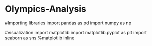 # Olympics-Analysis
#Importing libraries
import pandas as pd
import numpy as np

#visualization
import matplotlib
import matplotlib.pyplot as plt
import seaborn as sns
%matplotlib inline
